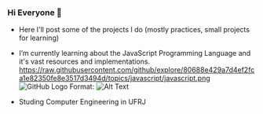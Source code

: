### Hi Everyone 👋

- Here I'll post some of the projects I do (mostly practices, small projects for learning)

- I’m currently learning about the JavaScript Programming Language and it's vast resources and implementations. https://raw.githubusercontent.com/github/explore/80688e429a7d4ef2fca1e82350fe8e3517d3494d/topics/javascript/javascript.png
![GitHub Logo](/images/logo.png)
Format: ![Alt Text](url)

- Studing Computer Engineering in UFRJ
